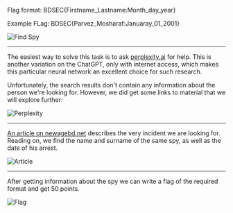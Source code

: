 
Flag format: BDSEC{Firstname_Lastname:Month_day_year}

Example FLag: BDSEC{Parvez_Mosharaf:Januaray_01_2001}


![Find Spy](https://i.imgur.com/RzpVvXk.png "Find Spy")

------------

The easiest way to solve this task is to ask [perplexity.ai](http://perplexity.ai "perplexity.ai") for help. This is another variation on the ChatGPT, only with internet access, which makes this particular neural network an excellent choice for such research.



Unfortunately, the search results don't contain any information about the person we're looking for. However, we did get some links to material that we will explore further:


![Perplexity](https://i.imgur.com/tWDUvM5.png "Perplexity")

------------

[An article on newagebd.net](http://https://www.newagebd.net/article/93985/bangladesh-cops-soldier-prosecuted-for-spying-for-indias-raw "An article on newagebd.net") describes the very incident we are looking for. Reading on, we find the name and surname of the same spy, as well as the date of his arrest.

![Article](https://i.imgur.com/EnhJKpt.png "Article")

------------

After getting information about the spy we can write a flag of the required format and get 50 points.


![Flag](https://i.imgur.com/V883tWy.png "Flag")

